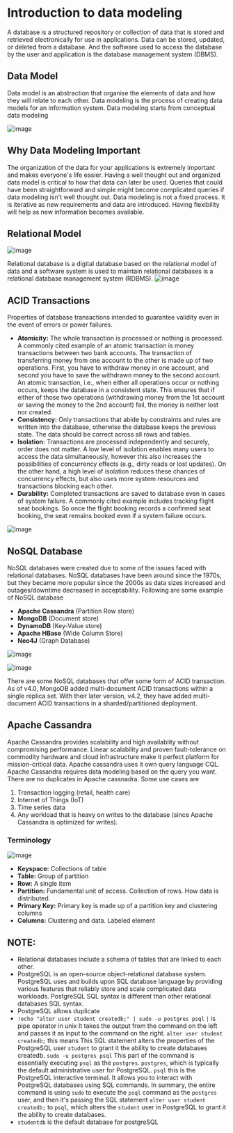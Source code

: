 # Introduction to data modeling
A database is a structured repository or collection of data that is stored and retrieved electronically for use in applications. Data can be stored, updated, or deleted from a database. And the software used to access the database by the user and application is the database management system (DBMS).

## Data Model
Data model is an abstraction that organise the elements of data and how they will relate to each other. Data modeling is the process of creating data models for an information system. Data modeling starts from conceptual data modeling

![image](https://github.com/codeslash21/data_engineering/assets/32652085/09b4f573-b327-49a3-bf43-186e32ace137)

## Why Data Modeling Important
The organization of the data for your applications is extremely important and makes everyone's life easier. Having a well thought out and organized data model is critical to how that data can later be used. Queries that could have been straightforward and simple might become complicated queries if data modeling isn't well thought out. Data modeling is not a fixed process. It is iterative as new requirements and data are introduced. Having flexibility will help as new information becomes available.

## Relational Model

![image](https://github.com/codeslash21/data_engineering/assets/32652085/b3219a8b-41be-43fa-8fd1-d7ded3b07457)

Relational database is a digital database based on the relational model of data and a software system is used to maintain relational databases is a relational database management system (RDBMS). 
![image](https://github.com/codeslash21/data_engineering/assets/32652085/a8cbcb89-5757-41d8-8681-8ac18d7a7227)

## ACID Transactions
Properties of database transactions intended to guarantee validity even in the event of errors or power failures.
- **Atomicity:** The whole transaction is processed or nothing is processed. A commonly cited example of an atomic transaction is money transactions between two bank accounts. The transaction of transferring money from one account to the other is made up of two operations. First, you have to withdraw money in one account, and second you have to save the withdrawn money to the second account. An atomic transaction, i.e., when either all operations occur or nothing occurs, keeps the database in a consistent state. This ensures that if either of those two operations (withdrawing money from the 1st account or saving the money to the 2nd account) fail, the money is neither lost nor created. 
- **Consistency:** Only transactions that abide by constraints and rules are written into the database, otherwise the database keeps the previous state. The data should be correct across all rows and tables.
- **Isolation:** Transactions are processed independently and securely, order does not matter. A low level of isolation enables many users to access the data simultaneously, however this also increases the possibilities of concurrency effects (e.g., dirty reads or lost updates). On the other hand, a high level of isolation reduces these chances of concurrency effects, but also uses more system resources and transactions blocking each other.
- **Durability:** Completed transactions are saved to database even in cases of system failure. A commonly cited example includes tracking flight seat bookings. So once the flight booking records a confirmed seat booking, the seat remains booked even if a system failure occurs. 

![image](https://github.com/codeslash21/data_engineering/assets/32652085/5c99fe1c-7b72-4af2-bd8e-89dd4bee4080)

## NoSQL Database
NoSQL databases were created due to some of the issues faced with relational databases. NoSQL databases have been around since the 1970s, but they became more popular since the 2000s as data sizes increased and outages/downtime decreased in acceptability. Following are some example of NoSQL database
- **Apache Cassandra** (Partition Row store)
- **MongoDB** (Document store)
- **DynamoDB** (Key-Value store)
- **Apache HBase** (Wide Column Store)
- **Neo4J** (Graph Database)

![image](https://github.com/codeslash21/data_engineering/assets/32652085/ea4113f7-b36e-4203-90eb-9de080d4627d)

![image](https://github.com/codeslash21/data_engineering/assets/32652085/0e3f094d-d2d9-491c-b3d3-6d955615d44c)

There are some NoSQL databases that offer some form of ACID transaction. As of v4.0, MongoDB added multi-document ACID transactions within a single replica set. With their later version, v4.2, they have added multi-document ACID transactions in a sharded/partitioned deployment.

## Apache Cassandra
Apache Cassandra provides scalability and high availablity without compromising performance. Linear scalability and proven fault-tolerance on commodity hardware and cloud infrastructure make it perfect platform for mission-critical data. Apache cassandra uses it own query language CQL. Apache Cassandra requires data modeling based on the query you want. There are no duplicates in Apache cassnadra. Some use cases are
1. Transaction logging (retail, health care)
2. Internet of Things (IoT)
3. Time series data
4. Any workload that is heavy on writes to the database (since Apache Cassandra is optimized for writes).

### Terminology
![image](https://github.com/codeslash21/data_engineering/assets/32652085/34d2b50c-59ae-424e-affc-72cf8ae691da)

- **Keyspace:** Collections of table
- **Table:** Group of partition
- **Row:** A single item
- **Partition:** Fundamental unit of access. Collection of rows. How data is distributed.
- **Primary Key:** Primary key is made up of a partition key and clustering columns
- **Columns:** Clustering and data. Labeled element


## NOTE:
- Relational databases include a schema of tables that are linked to each other.
- PostgreSQL is an open-source object-relational database system. PostgreSQL uses and builds upon SQL database language by providing various features that reliably store and scale complicated data workloads. PostgreSQL SQL syntax is different than other relational databases SQL syntax.
- PostgreSQL allows duplicate
- `!echo "alter user student createdb;" | sudo -u postgres psql` `|` is pipe operator in unix It takes the output from the command on the left and passes it as input to the command on the right. `alter user student createdb;` this means This SQL statement alters the properties of the PostgreSQL user `student` to grant it the ability to create databases createdb. `sudo -u postgres psql` This part of the command is essentially executing `psql` as the `postgres`. `postgres`, which is typically the default administrative user for PostgreSQL. `psql` this is the PostgreSQL interactive terminal. It allows you to interact with PostgreSQL databases using SQL commands. In summary, the entire command is using `sudo` to execute the `psql` command as the `postgres` user, and then it's passing the SQL statement `alter user student createdb;` to `psql`, which alters the `student` user in PostgreSQL to grant it the ability to create databases.
- `studentdb` is the default database for postgreSQL
